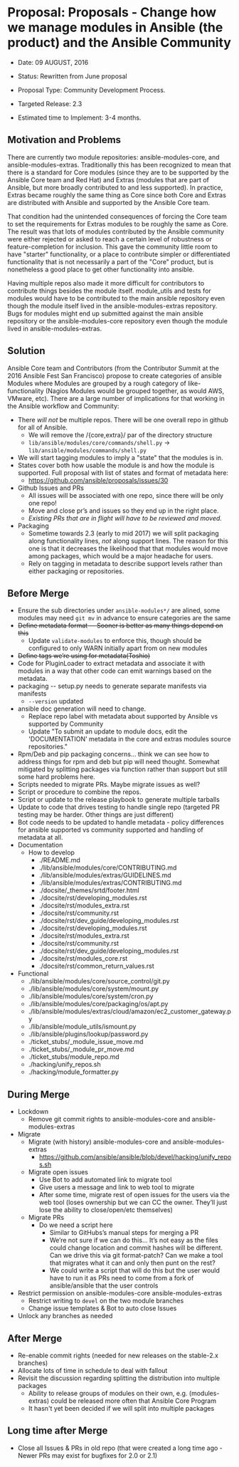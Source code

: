 # Proposal: Proposals - Change how we manage modules in Ansible (the product) and the Ansible Community

 - Date: 09 AUGUST, 2016

 - Status: Rewritten from June proposal

 - Proposal Type: Community Development Process.

 - Targeted Release: 2.3

 - Estimated time to Implement: 3-4 months.

## Motivation and Problems
There are currently two module repositories: ansible-modules-core, and ansible-modules-extras.  Traditionally this has been recognized to mean that there is a standard for Core modules (since they are to be supported by the Ansible Core team and Red Hat) and Extras (modules that are part of Ansible, but more broadly contributed to and less supported).  In practice, Extras became roughly the same thing as Core since both Core and Extras are distributed with Ansible and supported by the Ansible Core team.  

That condition had the unintended consequences of forcing the Core team to set the requirements for Extras modules to be roughly the same as Core.  The result was that lots of modules contributed by the Ansible community were either rejected or asked to reach a certain level of robustness or feature-completion for inclusion.  This gave the community little room to have "starter" functionality, or a place to contribute simpler or differentiated functionality that is not necessarily a part of the "Core" product, but is nonetheless a good place to get other functionality into ansible.

Having multiple repos also made it more difficult for contributors to contribute things besides the module itself.  module_utils and tests for modules would have to be contributed to the main ansible repository even though the module itself lived in the ansible-modules-extras repository.  Bugs for modules might end up submitted against the main ansible repository or the ansible-modules-core repository even though the module lived in ansible-modules-extras.

## Solution
Ansible Core team and Contributors (from the Contributor Summit at the 2016 Ansible Fest San Francisco) propose to create categories of ansible Modules where Modules are grouped by a rough category of like-functionality (Nagios Modules would be grouped together, as would AWS, VMware, etc).  There are a large number of implications for that working in the Ansible workflow and Community:
  - There *will not* be multiple repos.  There will be one overall repo in github for all of Ansible.
    - We will remove the /{core,extra}/ par of the directory structure
    - `lib/ansible/modules/core/commands/shell.py` -> `lib/ansible/modules/commands/shell.py`
  - We will start tagging modules to imply a "state" that the modules is in.
  - States cover both how usable the module is and how the module is supported.
    Full proposal with list of states and format of metadata here:
    - https://github.com/ansible/proposals/issues/30
  - Github Issues and PRs
    - All issues will be associated with one repo, since there will be only one repo!
    - Move and close pr’s and issues so they end up in the right place. 
    - *Existing PRs that are in flight will have to be reviewed and moved.*
  - Packaging
    - Sometime towards 2.3 (early to mid 2017) we will split packaging along functionality lines, *not* along support lines.  The reason for this one is that it decreases the likelihood that that modules would move among packages, which would be a major headache for users.
     - Rely on tagging in metadata to describe support levels rather than either packaging or repositories.

## Before Merge
  - Ensure the sub directories under `ansible-modules*/` are alined, some modules may need `git mv` in advance to ensure categories are the same
  - <strike>Define metadata format -- Sooner is better as many things depend on this</strike>
     - Update `validate-modules` to enforce this, though should be configured to only WARN initially apart from on new modules
  - <strike>Define tags we’re using for metadata(Toshio)</strike>
  - Code for PluginLoader to extract metadata and associate it with modules in a way that other code can emit warnings based on the metadata.
  - packaging -- setup.py needs to generate separate manifests via manifests
    - `--version` updated
  - ansible doc generation will need to change.
    - Replace repo label with metadata about supported by Ansible vs supported by Community
    - Update "To submit an update to module docs, edit the 'DOCUMENTATION' metadata in the core and extras modules source repositories."
  - Rpm/Deb and pip packaging concerns… think we can see how to address things for rpm and deb but pip will need thought.  Somewhat mitigated by splitting packages via function rather than support but still some hard problems here.
  - Scripts needed to migrate PRs.  Maybe migrate issues as well?
  - Script or procedure to combine the repos.
  - Script or update to the release playbook to generate multiple tarballs
  - Update to code that drives testing to handle single repo (targeted PR testing may be harder.  Other things are just different)
  - Bot code needs to be updated to handle metadata - policy differences for ansible supported vs community supported and handling of metadata at all.
  - Documentation
    - How to develop
      - ./README.md
      - ./lib/ansible/modules/core/CONTRIBUTING.md
      - ./lib/ansible/modules/extras/GUIDELINES.md
      - ./lib/ansible/modules/extras/CONTRIBUTING.md
      - ./docsite/_themes/srtd/footer.html
      - ./docsite/rst/developing_modules.rst
      - ./docsite/rst/modules_extra.rst
      - ./docsite/rst/community.rst
      - ./docsite/rst/dev_guide/developing_modules.rst
      - ./docsite/rst/developing_modules.rst
      - ./docsite/rst/modules_extra.rst
      - ./docsite/rst/community.rst
      - ./docsite/rst/dev_guide/developing_modules.rst
      - ./docsite/rst/modules_core.rst
      - ./docsite/rst/common_return_values.rst
  - Functional
    - ./lib/ansible/modules/core/source_control/git.py
    - ./lib/ansible/modules/core/system/mount.py
    - ./lib/ansible/modules/core/system/cron.py
    - ./lib/ansible/modules/core/packaging/os/apt.py
    - ./lib/ansible/modules/extras/cloud/amazon/ec2_customer_gateway.py
    - ./lib/ansible/module_utils/ismount.py
    - ./lib/ansible/plugins/lookup/password.py
    - ./ticket_stubs/_module_issue_move.md
    - ./ticket_stubs/_module_pr_move.md
    - ./ticket_stubs/module_repo.md
    - ./hacking/unify_repos.sh
    - ./hacking/module_formatter.py

## During Merge

  - Lockdown
    - Remove git commit rights to ansible-modules-core and ansible-modules-extras
  - Migrate
      - Migrate (with history) ansible-modules-core and ansible-modules-extras
        - https://github.com/ansible/ansible/blob/devel/hacking/unify_repos.sh 
      - Migrate open issues
        - Use Bot to add automated link to migrate tool
        - Give users a message and link to web tool to migrate
        - After some time, migrate rest of open issues for the users via the web tool (loses ownership but we can CC the owner.  They’ll just lose the ability to close/open/etc themselves)
      - Migrate PRs
        - Do we need a script here
          - Similar to GitHubs’s manual steps for merging a PR
          - We’re not sure if we can do this… It’s not easy as the files could change location and commit hashes will be different.  Can we drive this via git format-patch?  Can we make a tool that migrates what it can and only then punt on the rest?
          - We could write a script that will do this but the user would have to run it as PRs need to come from a fork of ansible/ansible that the user controls
  - Restrict permission on ansible-modules-core ansible-modules-extras
    - Restrict writing to `devel` on the two module branches
    - Change issue templates & Bot to auto close Issues
  - Unlock any branches as needed

## After Merge

  - Re-enable commit rights (needed for new releases on the stable-2.x branches)
  - Allocate lots of time in schedule to deal with fallout
  - Revisit the discussion regarding splitting the distribution into multiple packages
    - Ability to release groups of modules on their own, e.g. (modules-extras) could be released more often that Ansible Core Program
    - It hasn't yet been decided if we will split into multiple packages

## Long time after Merge

  - Close all Issues & PRs in old repo (that were created a long time ago - Newer PRs may exist for bugfixes for 2.0 or 2.1) 

